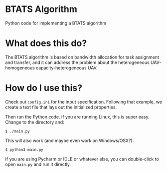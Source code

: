 # BTATS Algorithm
Python code for implementing a BTATS algorithm

# What does this do?
The BTATS algorithm is based on bandwidth allocation for task assignment and transfer, and it can address the problem about the heterogeneous UAV-homogeneous capacity-heterogeneous UAV.

# How do I use this?
Check out `config.ini` for the input specification. Following that example, we create a text file that lays out the initialized properties.

Then run the Python code. If you are running Linux, this is super easy. Change to the directory and:

    $ ./main.py

This will also work (and maybe even work on Windows/OSX?):

    $ python3 main.py

If you are using Pycharm or IDLE or whatever else, you can double-click to open `main.py` and run it directly.